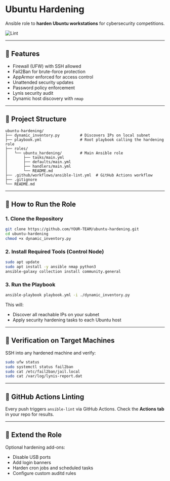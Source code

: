 # Ubuntu Hardening

Ansible role to **harden Ubuntu workstations** for cybersecurity competitions.

![Lint](https://github.com/jgordoMsu/ubuntu-hardening/actions/workflows/ansible-lint.yml/badge.svg)

---

## 🔐 Features
- Firewall (UFW) with SSH allowed
- Fail2Ban for brute-force protection
- AppArmor enforced for access control
- Unattended security updates
- Password policy enforcement
- Lynis security audit
- Dynamic host discovery with `nmap`

---

## 📂 Project Structure
```
ubuntu-hardening/
├── dynamic_inventory.py         # Discovers IPs on local subnet
├── playbook.yml                 # Root playbook calling the hardening role
├── roles/
│   └── ubuntu_hardening/        # Main Ansible role
│       ├── tasks/main.yml
│       ├── defaults/main.yml
│       ├── handlers/main.yml
│       └── README.md
├── .github/workflows/ansible-lint.yml  # GitHub Actions workflow
├── .gitignore
└── README.md
```

---

## 🚀 How to Run the Role

### 1. Clone the Repository
```bash
git clone https://github.com/YOUR-TEAM/ubuntu-hardening.git
cd ubuntu-hardening
chmod +x dynamic_inventory.py
```

### 2. Install Required Tools (Control Node)
```bash
sudo apt update
sudo apt install -y ansible nmap python3
ansible-galaxy collection install community.general
```

### 3. Run the Playbook
```bash
ansible-playbook playbook.yml -i ./dynamic_inventory.py
```

This will:
- Discover all reachable IPs on your subnet
- Apply security hardening tasks to each Ubuntu host

---

## 🔎 Verification on Target Machines
SSH into any hardened machine and verify:
```bash
sudo ufw status
sudo systemctl status fail2ban
sudo cat /etc/fail2ban/jail.local
sudo cat /var/log/lynis-report.dat
```

---

## 🧪 GitHub Actions Linting
Every push triggers `ansible-lint` via GitHub Actions. 
Check the **Actions tab** in your repo for results.

---

## 🧱 Extend the Role
Optional hardening add-ons:
- Disable USB ports
- Add login banners
- Harden cron jobs and scheduled tasks
- Configure custom auditd rules

